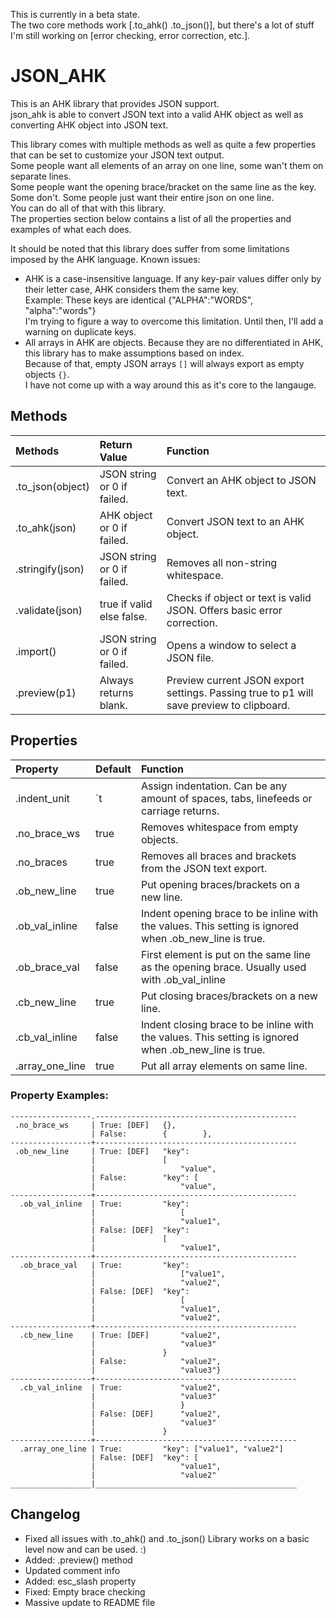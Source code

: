 This is currently in a beta state.  
The two core methods work [.to_ahk() .to_json()], but there's a lot of stuff I'm still working on [error checking, error correction, etc.].

# JSON_AHK

This is an AHK library that provides JSON support.  
json_ahk is able to convert JSON text into a valid AHK object as well as converting AHK object into JSON text.

This library comes with multiple methods as well as quite a few properties that can be set to customize your JSON text output.  
Some people want all elements of an array on one line, some wan't them on separate lines.  
Some people want the opening brace/bracket on the same line as the key. Some don't.
Some people just want their entire json on one line.  
You can do all of that with this library.  
The properties section below contains a list of all the properties and examples of what each does.

It should be noted that this library does suffer from some limitations imposed by the AHK language.
Known issues:
* AHK is a case-insensitive language. If any key-pair values differ only by their letter case, AHK considers them the same key.  
  Example: These keys are identical {"ALPHA":"WORDS", "alpha":"words"}  
  I'm trying to figure a way to overcome this limitation. Until then, I'll add a warning on duplicate keys.  
* All arrays in AHK are objects. Because they are no differentiated in AHK, this library has to make assumptions based on index.  
  Because of that, empty JSON arrays `[]` will always export as empty objects `{}`.  
  I have not come up with a way around this as it's core to the langauge.


## Methods  

| Methods           | Return Value                 | Function                                                                                 |
|:------------------|:-----------------------------|:-----------------------------------------------------------------------------------------|
| .to_json(object)  | JSON string or 0 if failed.  | Convert an AHK object to JSON text.                                                      |
| .to_ahk(json)     | AHK object or 0 if failed.   | Convert JSON text to an AHK object.                                                      |
| .stringify(json)  | JSON string or 0 if failed.  | Removes all non-string whitespace.                                                       |
| .validate(json)   | true if valid else false.    | Checks if object or text is valid JSON. Offers basic error correction.                   |
| .import()         | JSON string or 0 if failed.  | Opens a window to select a JSON file.                                                    |
| .preview(p1)      | Always returns blank.        | Preview current JSON export settings. Passing true to p1 will save preview to clipboard. |

## Properties 

| Property        | Default | Function                                                                                              |
|:----------------|:--------|:------------------------------------------------------------------------------------------------------|
| .indent_unit    | `t      | Assign indentation. Can be any amount of spaces, tabs, linefeeds or carriage returns.                 |
| .no_brace_ws    | true    | Removes whitespace from empty objects.                                                                |
| .no_braces      | true    | Removes all braces and brackets from the JSON text export.                                            |
| .ob_new_line    | true    | Put opening braces/brackets on a new line.                                                            |
| .ob_val_inline  | false   | Indent opening brace to be inline with the values. This setting is ignored when .ob_new_line is true. |
| .ob_brace_val   | false   | First element is put on the same line as the opening brace. Usually used with .ob_val_inline          |
| .cb_new_line    | true    | Put closing braces/brackets on a new line.                                                            |
| .cb_val_inline  | false   | Indent closing brace to be inline with the values. This setting is ignored when .ob_new_line is true. |
| .array_one_line | true    | Put all array elements on same line.                                                                  |

### Property Examples:

```
------------------.---------------------------------------------
 .no_brace_ws     | True: [DEF]   {},
                  | False:        {        },
------------------+---------------------------------------------
 .ob_new_line     | True: [DEF]   "key":
                  |               [
                  |                   "value",
                  | False:        "key": [
                  |                   "value",
------------------+---------------------------------------------
  .ob_val_inline  | True:         "key":
                  |                   [
                  |                   "value1",
                  | False: [DEF]  "key":
                  |               [
                  |                   "value1",
------------------+---------------------------------------------
  .ob_brace_val   | True:         "key":
                  |                   ["value1",
                  |                   "value2",
                  | False: [DEF]  "key":
                  |                   [
                  |                   "value1",
                  |                   "value2",
------------------+---------------------------------------------
  .cb_new_line    | True: [DEF]       "value2",
                  |                   "value3"
                  |               }
                  | False:            "value2",
                  |                   "value3"}
------------------+---------------------------------------------
  .cb_val_inline  | True:             "value2",
                  |                   "value3"
                  |                   }
                  | False: [DEF]      "value2",
                  |                   "value3"
                  |               }
------------------+---------------------------------------------
  .array_one_line | True:         "key": ["value1", "value2"]
                  | False: [DEF]  "key": [
                  |                   "value1",
                  |                   "value2"
__________________|_____________________________________________
```

## Changelog
  - Fixed all issues with .to_ahk() and .to_json()
    Library works on a basic level now and can be used. :)
  - Added: .preview() method
  - Updated comment info
  - Added: esc_slash property
  - Fixed: Empty brace checking
  - Massive update to README file
